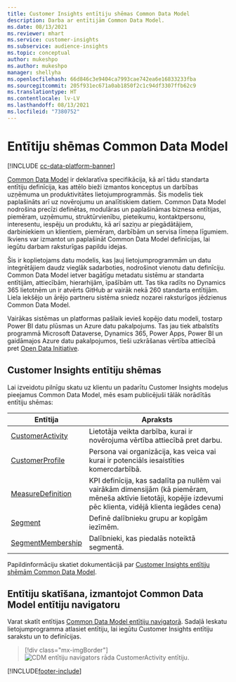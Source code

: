 ```yaml
---
title: Customer Insights entītiju shēmas Common Data Model
description: Darba ar entītijām Common Data Model.
ms.date: 08/13/2021
ms.reviewer: mhart
ms.service: customer-insights
ms.subservice: audience-insights
ms.topic: conceptual
author: mukeshpo
ms.author: mukeshpo
manager: shellyha
ms.openlocfilehash: 66d846c3e9404ca7993cae742ea6e16833233fba
ms.sourcegitcommit: 205f931ec671a0ab1850f2c1c94df3307ffb62c9
ms.translationtype: HT
ms.contentlocale: lv-LV
ms.lasthandoff: 08/13/2021
ms.locfileid: "7380752"
---
```

# <a name="entity-schemas-in-common-data-model"></a>Entītiju shēmas Common Data Model

[!INCLUDE [cc-data-platform-banner](../includes/cc-data-platform-banner.md)]

[Common Data Model](/common-data-model/) ir deklaratīva specifikācija, kā arī tādu standarta entītiju definīcija, kas attēlo bieži izmantos konceptus un darbības uzņēmuma un produktivitātes lietojumprogrammās. Šis modelis tiek paplašināts arī uz novērojumu un analītiskiem datiem. Common Data Model nodrošina precīzi definētas, modulāras un paplašināmas biznesa entītijas, piemēram, uzņēmumu, struktūrvienību, pieteikumu, kontaktpersonu, interesentu, iespēju un produktu, kā arī saziņu ar piegādātājiem, darbiniekiem un klientiem, piemēram, darbībām un servisa līmeņa līgumiem. Ikviens var izmantot un paplašināt Common Data Model definīcijas, lai iegūtu darbam raksturīgas papildu idejas.

Šis ir koplietojams datu modelis, kas ļauj lietojumprogrammām un datu integrētājiem daudz vieglāk sadarboties, nodrošinot vienotu datu definīciju. Common Data Model ietver bagātīgu metadatu sistēmu ar standarta entītijām, attiecībām, hierarhijām, īpašībām utt. Tas tika radīts no Dynamics 365 lietotnēm un ir atvērts GitHub ar vairāk nekā 260 standarta entītijām. Liela iekšējo un ārējo partneru sistēma sniedz nozarei raksturīgos jēdzienus Common Data Model.

Vairākas sistēmas un platformas pašlaik ievieš kopējo datu modeli, tostarp Power BI datu plūsmas un Azure datu pakalpojums. Tas jau tiek atbalstīts programmā Microsoft Dataverse, Dynamics 365, Power Apps, Power BI un gaidāmajos Azure datu pakalpojumos, tieši uzkrāšanas vērtība attiecībā pret [Open Data Initiative](https://www.microsoft.com/open-data-initiative).

## <a name="customer-insights-entity-schemas"></a>Customer Insights entītiju shēmas

Lai izveidotu pilnīgu skatu uz klientu un padarītu Customer Insights modeļus pieejamus Common Data Model, mēs esam publicējuši tālāk norādītās entītiju shēmas:

| Entītija | Apraksts |
|---------|---------|
|[CustomerActivity](/common-data-model/schema/core/applicationcommon/foundationcommon/crmcommon/solutions/customerinsights/customeractivity) | Lietotāja veikta darbība, kurai ir novērojuma vērtība attiecībā pret darbu. |
|[CustomerProfile](/common-data-model/schema/core/applicationcommon/foundationcommon/crmcommon/solutions/customerinsights/customerprofile) | Persona vai organizācija, kas veica vai kurai ir potenciāls iesaistīties komercdarbībā. |
|[MeasureDefinition](/common-data-model/schema/core/applicationcommon/foundationcommon/crmcommon/solutions/customerinsights/measuredefinition) | KPI definīcija, kas sadalīta pa nullēm vai vairākām dimensijām (kā piemēram, mēneša aktīvie lietotāji, kopējie izdevumi pēc klienta, vidējā klienta iegādes cena) |
|[Segment](/common-data-model/schema/core/applicationcommon/foundationcommon/crmcommon/solutions/customerinsights/segment) | Definē dalībnieku grupu ar kopīgām iezīmēm. |
|[SegmentMembership](/common-data-model/schema/core/applicationcommon/foundationcommon/crmcommon/solutions/customerinsights/segmentmembership) | Dalībnieki, kas piedalās noteiktā segmentā. |

Papildinformāciju skatiet dokumentācijā par [Customer Insights entītiju shēmām Common Data Model](/common-data-model/schema/core/applicationcommon/foundationcommon/crmcommon/solutions/customerinsights/overview).

## <a name="view-entities-using-the-common-data-model-entity-navigator"></a>Entītiju skatīšana, izmantojot Common Data Model entītiju navigatoru

Varat skatīt entītijas [Common Data Model entītiju navigatorā](https://microsoft.github.io/CDM/). Sadaļā Ieskatu lietojumprogramma atlasiet entītiju, lai iegūtu Customer Insights entītiju sarakstu un to definīcijas.
> [!div class="mx-imgBorder"]
> ![CDM entītiju navigators rāda CustomerActivity entītiju.](media/CDM-entity-navigator.png "CDM entītiju navigators rāda CustomerActivity entītiju")


[!INCLUDE[footer-include](../includes/footer-banner.md)]
